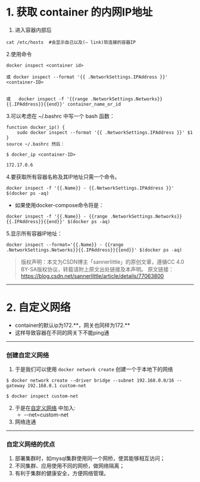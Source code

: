 # 1. 获取 container 的内网IP地址

1. 进入容器内部后

```shell
cat /etc/hosts  #会显示自己以及(– link)软连接的容器IP
```

2.使用命令
``` shell
docker inspect <container id>

或 docker inspect --format '{{ .NetworkSettings.IPAddress }}' <container-ID>


或   docker inspect -f '{{range .NetworkSettings.Networks}}{{.IPAddress}}{{end}}' container_name_or_id
```

3.可以考虑在 ~/.bashrc 中写一个 bash 函数：

```shell
function docker_ip() {
    sudo docker inspect --format '{{ .NetworkSettings.IPAddress }}' $1
}
source ~/.bashrc 然后：

$ docker_ip <container-ID>

172.17.0.6
```
4.要获取所有容器名称及其IP地址只需一个命令。

```
docker inspect -f '{{.Name}} - {{.NetworkSettings.IPAddress }}' $(docker ps -aq)
```

- 如果使用docker-compose命令将是：

```shell
docker inspect -f '{{.Name}} - {{range .NetworkSettings.Networks}}{{.IPAddress}}{{end}}' $(docker ps -aq)
```

5.显示所有容器IP地址：
```shell
docker inspect --format='{{.Name}} - {{range .NetworkSettings.Networks}}{{.IPAddress}}{{end}}' $(docker ps -aq)

```

>版权声明：本文为CSDN博主「sannerlittle」的原创文章，遵循CC 4.0 BY-SA版权协议，转载请附上原文出处链接及本声明。
  原文链接：https://blog.csdn.net/sannerlittle/article/details/77063800
  
---


# 2. 自定义网络

- container的默认ip为172.\*\*，网关也同样为172.\*\*
- 这样导致容器在不同的网关下不能ping通
---
### 创建自定义网络

1. 于是我们可以使用 `docker network create` 创建一个于本地下的网络

```shell
$ docker network create --driver bridge --subnet 192.168.0.0/16 --gateway 192.168.0.1 custom-net

$ docker inspect custom-net
```
2. 于是在[自定义网络](Run命令#网络配置#自定义网络) 中加入:
	- --net=custom-net
3. 网络连通
---
### 自定义网络的优点

1. 部署集群时，如mysql集群使用同一个网桥，使其能够相互访问；
2. 不同集群、应用使用不同的网桥，做网络隔离；
3. 有利于集群的健康安全，方便网络管理。